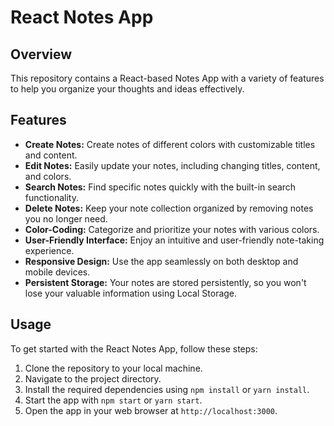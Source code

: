 # React Notes App

## Overview

This repository contains a React-based Notes App with a variety of features to help you organize your thoughts and ideas effectively.

## Features

- **Create Notes:** Create notes of different colors with customizable titles and content.
- **Edit Notes:** Easily update your notes, including changing titles, content, and colors.
- **Search Notes:** Find specific notes quickly with the built-in search functionality.
- **Delete Notes:** Keep your note collection organized by removing notes you no longer need.
- **Color-Coding:** Categorize and prioritize your notes with various colors.
- **User-Friendly Interface:** Enjoy an intuitive and user-friendly note-taking experience.
- **Responsive Design:** Use the app seamlessly on both desktop and mobile devices.
- **Persistent Storage:** Your notes are stored persistently, so you won't lose your valuable information using Local Storage.

## Usage

To get started with the React Notes App, follow these steps:

1. Clone the repository to your local machine.
2. Navigate to the project directory.
3. Install the required dependencies using `npm install` or `yarn install`.
4. Start the app with `npm start` or `yarn start`.
5. Open the app in your web browser at `http://localhost:3000`.


